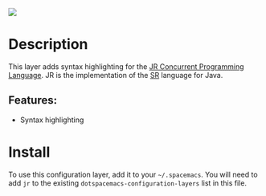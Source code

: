 ![](img/jr.png)

Description
===========

This layer adds syntax highlighting for the [JR Concurrent Programming
Language](http://web.cs.ucdavis.edu/~olsson/research/jr/). JR is the
implementation of the [SR](https://www2.cs.arizona.edu/sr/) language for
Java.

Features:
---------

-   Syntax highlighting

Install
=======

To use this configuration layer, add it to your `~/.spacemacs`. You will
need to add `jr` to the existing `dotspacemacs-configuration-layers`
list in this file.
